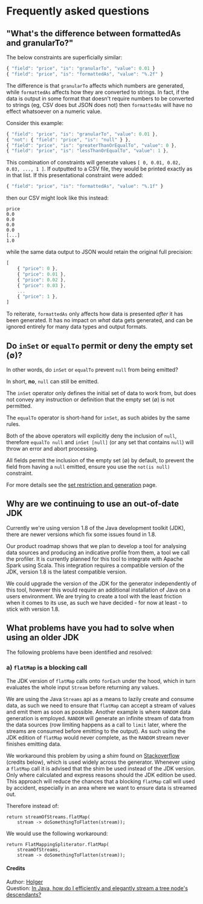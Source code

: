 # Frequently asked questions

## "What's the difference between formattedAs and granularTo?"

The below constraints are superficially similar:

```javascript
{ "field": "price", "is": "granularTo", "value": 0.01 }
{ "field": "price", "is": "formattedAs", "value": "%.2f" }
```

The difference is that `granularTo` affects which numbers are generated, while `formattedAs` affects how they are converted to strings. In fact, if the data is output in some format that doesn't require numbers to be converted to strings (eg, CSV does but JSON does not) then `formattedAs` will have no effect whatsoever on a numeric value.

Consider this example:

```javascript
{ "field": "price", "is": "granularTo", "value": 0.01 },
{ "not": { "field": "price", "is": "null" } },
{ "field": "price", "is": "greaterThanOrEqualTo", "value": 0 },
{ "field": "price", "is": "lessThanOrEqualTo", "value": 1 },
```

This combination of constraints will generate values `[ 0, 0.01, 0.02, 0.03, ..., 1 ]`. If outputted to a CSV file, they would be printed exactly as in that list. If this presentational constraint were added:

```javascript
{ "field": "price", "is": "formattedAs", "value": "%.1f" }
```

then our CSV might look like this instead:
 
```csv
price
0.0
0.0
0.0
0.0
[...]
1.0
```

while the same data output to JSON would retain the original full precision:

```javascript
[
    { "price": 0 },
    { "price": 0.01 },
    { "price": 0.02 },
    { "price": 0.03 },
    ...
    { "price": 1 },
]
```

To reiterate, `formattedAs` only affects how data is presented _after_ it has been generated. It has no impact on _what_ data gets generated, and can be ignored entirely for many data types and output formats. 

## Do `inSet` or `equalTo` permit or deny the empty set (&#8709;)?
In other words, do `inSet` or `equalTo` prevent `null` from being emitted?

In short, **no**, `null` can still be emitted.

The `inSet` operator only defines the initial set of data to work from, but does not convey any instruction or definition that the empty set (&#8709;) is not permitted.

The `equalTo` operator is short-hand for `inSet`, as such abides by the same rules.

Both of the above operators will explicitly deny the inclusion of `null`, therefore `equalTo null` and `inSet [null]` (or any set that contains `null`) will throw an error and abort processing.

All fields permit the inclusion of the empty set (&#8709;) by default, to prevent the field from having a `null` emitted, ensure you use the `not(is null)` constraint.

For more details see the [set restriction and generation](./../docs/SetRestrictionAndGeneration.md) page.

## Why are we continuing to use an out-of-date JDK

Currently we're using version 1.8 of the Java development toolkit (JDK), there are newer versions which fix some issues found in 1.8.

Our product roadmap shows that we plan to develop a tool for analysing data sources and producing an indicative profile from them, a tool we call the profiler. It is currently planned for this tool to integrate with Apache Spark using Scala. This integration requires a compatible version of the JDK, version 1.8 is the latest compatible version.

We could upgrade the version of the JDK for the generator independently of this tool, however this would require an additional installation of Java on a users environment. We are trying to create a tool with the least friction when it comes to its use, as such we have decided - for now at least - to stick with version 1.8.

## What problems have you had to solve when using an older JDK

The following problems have been identified and resolved:

### a) `flatMap` is a blocking call 
The JDK version of `flatMap` calls onto `forEach` under the hood, which in turn evaluates the whole input `Stream` before returning any values.

We are using the Java `Streams` api as a means to lazily create and consume data, as such we need to ensure that `flatMap` can accept a stream of values and emit them as soon as possible. Another example is where `RANDOM` data generation is employed. `RANDOM` will generate an infinite stream of data from the data sources (row limiting happens as a call to `limit` later, where the streams are consumed before emitting to the output). As such using the JDK edition of `flatMap` would never complete, as the `RANDOM` stream never finishes emitting data.

We workaround this problem by using a _shim_ found on [Stackoverflow](https://stackoverflow.com/) (credits below), which is used widely across the generator. Whenever using a `flatMap` call it is advised that the shim be used instead of the JDK version. Only where calculated and express reasons should the JDK edition be used. This approach will reduce the chances that a blocking `flatMap` call will used by accident, especially in an area where we want to ensure data is streamed out.

Therefore instead of:

```
return streamOfStreams.flatMap(
    stream -> doSomethingToFlatten(stream));
```

We would use the following workaround:

```
return FlatMappingSpliterator.flatMap(
    streamOfStreams,
    stream -> doSomethingToFlatten(stream));
```

#### Credits
Author: [Holger](https://stackoverflow.com/users/2711488/holger)  
Question: [In Java, how do I efficiently and elegantly stream a tree node's descendants?](https://stackoverflow.com/questions/32749148/in-java-how-do-i-efficiently-and-elegantly-stream-a-tree-nodes-descendants/32767282#32767282)